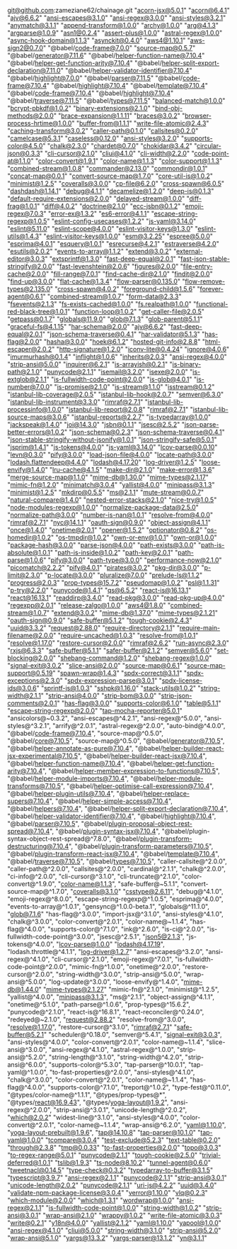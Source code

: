 git@github.com:zameziane62/chainage.git
 "acorn-jsx@5.0.1"
 "acorn@6.4.1"
 "ajv@6.6.2"
 "ansi-escapes@3.1.0"
 "ansi-regex@3.0.0"
 "ansi-styles@3.2.1"
 "anymatch@3.1.1"
 "append-transform@1.0.0"
 "archy@1.0.0"
 "arg@4.1.3"
 "argparse@1.0.9"
 "asn1@0.2.4"
 "assert-plus@1.0.0"
 "astral-regex@1.0.0"
 "async-hook-domain@1.1.3"
 "asynckit@0.4.0"
 "aws4@1.10.1"
 "aws-sign2@0.7.0"
 "@babel/code-frame@7.0.0"
 "source-map@0.5.7"
 "@babel/generator@7.11.6"
 "@babel/helper-function-name@7.10.4"
 "@babel/helper-get-function-arity@7.10.4"
 "@babel/helper-split-export-declaration@7.11.0"
 "@babel/helper-validator-identifier@7.10.4"
 "@babel/highlight@7.0.0"
 "@babel/parser@7.11.5"
 "@babel/code-frame@7.10.4"
 "@babel/highlight@7.10.4"
 "@babel/template@7.10.4"
 "@babel/code-frame@7.10.4"
 "@babel/highlight@7.10.4"
 "@babel/traverse@7.11.5"
 "@babel/types@7.11.5"
 "balanced-match@1.0.0"
 "bcrypt-pbkdf@1.0.2"
 "binary-extensions@2.1.0"
 "bind-obj-methods@2.0.0"
 "brace-expansion@1.1.11"
 "braces@3.0.2"
 "browser-process-hrtime@1.0.0"
 "buffer-from@1.1.1"
 "write-file-atomic@2.4.3"
 "caching-transform@3.0.2"
 "caller-path@0.1.0"
 "callsites@0.2.0"
 "camelcase@5.3.1"
 "caseless@0.12.0"
 "ansi-styles@3.2.0"
 "supports-color@4.5.0"
 "chalk@2.3.0"
 "chardet@0.7.0"
 "chokidar@3.4.2"
 "circular-json@0.3.3"
 "cli-cursor@2.1.0"
 "cliui@4.1.0"
 "cli-width@2.2.0"
 "code-point-at@1.1.0"
 "color-convert@1.9.1"
 "color-name@1.1.3"
 "color-support@1.1.3"
 "combined-stream@1.0.8"
 "commander@2.13.0"
 "commondir@1.0.1"
 "concat-map@0.0.1"
 "convert-source-map@1.7.0"
 "core-util-is@1.0.2"
 "minimist@1.2.5"
 "coveralls@3.0.0"
 "cp-file@6.2.0"
 "cross-spawn@6.0.5"
 "dashdash@1.14.1"
 "debug@4.1.1"
 "decamelize@1.2.0"
 "deep-is@0.1.3"
 "default-require-extensions@2.0.0"
 "delayed-stream@1.0.0"
 "diff-frag@1.0.1"
 "diff@4.0.2"
 "doctrine@2.1.0"
 "ecc-jsbn@0.1.2"
 "emoji-regex@7.0.3"
 "error-ex@1.3.2"
 "es6-error@4.1.1"
 "escape-string-regexp@1.0.5"
 "eslint-config-usecases@1.2.2"
 "js-yaml@3.14.0"
 "eslint@5.11.0"
 "eslint-scope@4.0.0"
 "eslint-visitor-keys@1.3.0"
 "eslint-utils@1.4.3"
 "eslint-visitor-keys@1.0.0"
 "esm@3.2.25"
 "espree@5.0.0"
 "esprima@4.0.1"
 "esquery@1.0.1"
 "esrecurse@4.2.1"
 "estraverse@4.2.0"
 "esutils@2.0.2"
 "events-to-array@1.1.2"
 "extend@3.0.2"
 "external-editor@3.0.3"
 "extsprintf@1.3.0"
 "fast-deep-equal@2.0.1"
 "fast-json-stable-stringify@2.0.0"
 "fast-levenshtein@2.0.6"
 "figures@2.0.0"
 "file-entry-cache@2.0.0"
 "fill-range@7.0.1"
 "find-cache-dir@2.1.0"
 "findit@2.0.0"
 "find-up@3.0.0"
 "flat-cache@1.3.4"
 "flow-parser@0.135.0"
 "flow-remove-types@2.135.0"
 "cross-spawn@4.0.2"
 "foreground-child@1.5.6"
 "forever-agent@0.6.1"
 "combined-stream@1.0.7"
 "form-data@2.3.3"
 "fsevents@2.1.3"
 "fs-exists-cached@1.0.0"
 "fs.realpath@1.0.0"
 "functional-red-black-tree@1.0.1"
 "function-loop@1.0.2"
 "get-caller-file@2.0.5"
 "getpass@0.1.7"
 "globals@11.9.0"
 "glob@7.1.3"
 "glob-parent@5.1.1"
 "graceful-fs@4.1.15"
 "har-schema@2.0.0"
 "ajv@6.6.2"
 "fast-deep-equal@2.0.1"
 "json-schema-traverse@0.4.1"
 "har-validator@5.1.3"
 "has-flag@2.0.0"
 "hasha@3.0.0"
 "hoek@6.1.2"
 "hosted-git-info@2.8.8"
 "html-escaper@2.0.2"
 "http-signature@1.2.0"
 "iconv-lite@0.4.24"
 "ignore@4.0.6"
 "imurmurhash@0.1.4"
 "inflight@1.0.6"
 "inherits@2.0.3"
 "ansi-regex@4.0.0"
 "strip-ansi@5.0.0"
 "inquirer@6.2.1"
 "is-arrayish@0.2.1"
 "is-binary-path@2.1.0"
 "punycode@2.1.1"
 "isemail@3.2.0"
 "isexe@2.0.0"
 "is-extglob@2.1.1"
 "is-fullwidth-code-point@2.0.0"
 "is-glob@4.0.1"
 "is-number@7.0.0"
 "is-promise@2.1.0"
 "is-stream@1.1.0"
 "isstream@0.1.2"
 "istanbul-lib-coverage@2.0.5"
 "istanbul-lib-hook@2.0.7"
 "semver@6.3.0"
 "istanbul-lib-instrument@3.3.0"
 "rimraf@2.7.1"
 "istanbul-lib-processinfo@1.0.0"
 "istanbul-lib-report@2.0.8"
 "rimraf@2.7.1"
 "istanbul-lib-source-maps@3.0.6"
 "istanbul-reports@2.2.7"
 "is-typedarray@1.0.0"
 "jackspeak@1.4.0"
 "joi@14.3.0"
 "jsbn@0.1.1"
 "jsesc@2.5.2"
 "json-parse-better-errors@1.0.2"
 "json-schema@0.2.3"
 "json-schema-traverse@0.4.1"
 "json-stable-stringify-without-jsonify@1.0.1"
 "json-stringify-safe@5.0.1"
 "jsprim@1.4.1"
 "js-tokens@4.0.0"
 "js-yaml@3.14.0"
 "lcov-parse@0.0.10"
 "levn@0.3.0"
 "pify@3.0.0"
 "load-json-file@4.0.0"
 "locate-path@3.0.0"
 "lodash.flattendeep@4.4.0"
 "lodash@4.17.20"
 "log-driver@1.2.5"
 "loose-envify@1.4.0"
 "lru-cache@4.1.5"
 "make-dir@2.1.0"
 "make-error@1.3.6"
 "merge-source-map@1.1.0"
 "mime-db@1.30.0"
 "mime-types@2.1.17"
 "mimic-fn@1.2.0"
 "minimatch@3.0.4"
 "yallist@4.0.0"
 "minipass@3.1.3"
 "minimist@1.2.5"
 "mkdirp@0.5.5"
 "ms@2.1.1"
 "mute-stream@0.0.7"
 "natural-compare@1.4.0"
 "nested-error-stacks@2.1.0"
 "nice-try@1.0.5"
 "node-modules-regexp@1.0.0"
 "normalize-package-data@2.5.0"
 "normalize-path@3.0.0"
 "number-is-nan@1.0.1"
 "resolve-from@4.0.0"
 "rimraf@2.7.1"
 "nyc@14.1.1"
 "oauth-sign@0.9.0"
 "object-assign@4.1.1"
 "once@1.4.0"
 "onetime@2.0.1"
 "opener@1.5.2"
 "optionator@0.8.2"
 "os-homedir@1.0.2"
 "os-tmpdir@1.0.2"
 "own-or-env@1.0.1"
 "own-or@1.0.0"
 "package-hash@3.0.0"
 "parse-json@4.0.0"
 "path-exists@3.0.0"
 "path-is-absolute@1.0.1"
 "path-is-inside@1.0.2"
 "path-key@2.0.1"
 "path-parse@1.0.6"
 "pify@3.0.0"
 "path-type@3.0.0"
 "performance-now@2.1.0"
 "picomatch@2.2.2"
 "pify@4.0.1"
 "pirates@3.0.2"
 "pkg-dir@3.0.0"
 "p-limit@2.3.0"
 "p-locate@3.0.0"
 "pluralize@7.0.0"
 "prelude-ls@1.1.2"
 "progress@2.0.3"
 "prop-types@15.7.2"
 "pseudomap@1.0.2"
 "psl@1.1.31"
 "p-try@2.2.0"
 "punycode@1.4.1"
 "qs@6.5.2"
 "react-is@16.13.1"
 "react@16.13.1"
 "readdirp@3.4.0"
 "read-pkg@3.0.0"
 "read-pkg-up@4.0.0"
 "regexpp@2.0.1"
 "release-zalgo@1.0.0"
 "aws4@1.8.0"
 "combined-stream@1.0.7"
 "extend@3.0.2"
 "mime-db@1.37.0"
 "mime-types@2.1.21"
 "oauth-sign@0.9.0"
 "safe-buffer@5.1.2"
 "tough-cookie@2.4.3"
 "uuid@3.3.2"
 "request@2.88.0"
 "require-directory@2.1.1"
 "require-main-filename@2.0.0"
 "require-uncached@1.0.3"
 "resolve-from@1.0.1"
 "resolve@1.17.0"
 "restore-cursor@2.0.0"
 "rimraf@2.6.2"
 "run-async@2.3.0"
 "rxjs@6.3.3"
 "safe-buffer@5.1.1"
 "safer-buffer@2.1.2"
 "semver@5.6.0"
 "set-blocking@2.0.0"
 "shebang-command@1.2.0"
 "shebang-regex@1.0.0"
 "signal-exit@3.0.2"
 "slice-ansi@2.0.0"
 "source-map@0.6.1"
 "source-map-support@0.5.19"
 "spawn-wrap@1.4.3"
 "spdx-correct@3.1.1"
 "spdx-exceptions@2.3.0"
 "spdx-expression-parse@3.0.1"
 "spdx-license-ids@3.0.6"
 "sprintf-js@1.0.3"
 "sshpk@1.16.0"
 "stack-utils@1.0.2"
 "string-width@2.1.1"
 "strip-ansi@4.0.0"
 "strip-bom@3.0.0"
 "strip-json-comments@2.0.1"
 "has-flag@3.0.0"
 "supports-color@6.1.0"
 "table@5.1.1"
 "escape-string-regexp@2.0.0"
 "tap-mocha-reporter@5.0.1"
 "ansicolors@~0.3.2",
 "ansi-escapes@^4.2.1",
 "ansi-regex@^5.0.0",
 "ansi-styles@^3.2.1",
 "arrify@^2.0.1",
 "astral-regex@^2.0.0",
 "auto-bind@^4.0.0",
 "@babel/code-frame@7.10.4",
 "source-map@^0.5.0",
 "@babel/core@7.10.5",
 "source-map@^0.5.0",
 "@babel/generator@7.10.5",
 "@babel/helper-annotate-as-pure@7.10.4",
 "@babel/helper-builder-react-jsx-experimental@7.10.5",
 "@babel/helper-builder-react-jsx@7.10.4",
 "@babel/helper-function-name@7.10.4",
 "@babel/helper-get-function-arity@7.10.4",
 "@babel/helper-member-expression-to-functions@7.10.5",
 "@babel/helper-module-imports@7.10.4",
 "@babel/helper-module-transforms@7.10.5",
 "@babel/helper-optimise-call-expression@7.10.4",
 "@babel/helper-plugin-utils@7.10.4",
 "@babel/helper-replace-supers@7.10.4",
 "@babel/helper-simple-access@7.10.4",
 "@babel/helpers@7.10.4",
 "@babel/helper-split-export-declaration@7.10.4",
 "@babel/helper-validator-identifier@7.10.4",
 "@babel/highlight@7.10.4",
 "@babel/parser@7.10.5",
 "@babel/plugin-proposal-object-rest-spread@7.10.4",
 "@babel/plugin-syntax-jsx@7.10.4",
 "@babel/plugin-syntax-object-rest-spread@^7.8.0",
 "@babel/plugin-transform-destructuring@7.10.4",
 "@babel/plugin-transform-parameters@7.10.5",
 "@babel/plugin-transform-react-jsx@7.10.4",
 "@babel/template@7.10.4",
 "@babel/traverse@7.10.5",
 "@babel/types@7.10.5",
 "caller-callsite@^2.0.0",
 "caller-path@^2.0.0",
 "callsites@^2.0.0",
 "cardinal@^2.1.1",
 "chalk@^2.0.0",
 "ci-info@^2.0.0",
 "cli-cursor@^3.1.0",
 "cli-truncate@^2.1.0",
 "color-convert@^1.9.0",
 "color-name@1.1.3",
 "safe-buffer@~5.1.1",
 "convert-source-map@^1.7.0",
 "coveralls@3.1.0"
 "csstype@2.6.11",
 "debug@^4.1.0",
 "emoji-regex@^8.0.0",
 "escape-string-regexp@^1.0.5",
 "esprima@^4.0.0",
 "events-to-array@^1.0.1",
 "gensync@^1.0.0-beta.1",
 "globals@^11.1.0",
 "glob@7.1.6"
 "has-flag@^3.0.0",
 "import-jsx@^3.1.0",
 "ansi-styles@^4.1.0",
 "chalk@^3.0.0",
 "color-convert@^2.0.1",
 "color-name@~1.1.4",
 "has-flag@^4.0.0",
 "supports-color@^7.1.0",
 "ink@^2.6.0",
 "is-ci@^2.0.0",
 "is-fullwidth-code-point@^3.0.0",
 "jsesc@^2.5.1",
 "json5@2.1.3",
 "js-tokens@^4.0.0",
 "lcov-parse@1.0.0"
 "lodash@4.17.19",
 "lodash.throttle@^4.1.1",
 "log-driver@1.2.7"
 "ansi-escapes@^3.2.0",
 "ansi-regex@^4.1.0",
 "cli-cursor@^2.1.0",
 "emoji-regex@^7.0.1",
 "is-fullwidth-code-point@^2.0.0",
 "mimic-fn@^1.0.0",
 "onetime@^2.0.0",
 "restore-cursor@^2.0.0",
 "string-width@^3.0.0",
 "strip-ansi@^5.0.0",
 "wrap-ansi@^5.0.0",
 "log-update@^3.0.0",
 "loose-envify@^1.4.0",
 "mime-db@1.44.0"
 "mime-types@2.1.27"
 "mimic-fn@^2.1.0",
 "minimist@^1.2.5",
 "yallist@^4.0.0",
 "minipass@3.1.3",
 "ms@^2.1.1",
 "object-assign@^4.1.1",
 "onetime@^5.1.0",
 "path-parse@^1.0.6",
 "prop-types@^15.6.2",
 "punycode@^2.1.0",
 "react-is@^16.8.1",
 "react-reconciler@^0.24.0",
 "redeyed@~2.1.0",
 "request@2.88.2"
 "resolve-from@^3.0.0",
 "resolve@1.17.0",
 "restore-cursor@^3.1.0",
 "rimraf@2.7.1"
 "safe-buffer@5.2.1"
 "scheduler@^0.18.0",
 "semver@^5.4.1",
 "signal-exit@3.0.3",
 "ansi-styles@^4.0.0",
 "color-convert@^2.0.1",
 "color-name@~1.1.4",
 "slice-ansi@^3.0.0",
 "ansi-regex@^4.1.0",
 "astral-regex@^1.0.0",
 "strip-ansi@^5.2.0",
 "string-length@^3.1.0",
 "string-width@^4.2.0",
 "strip-ansi@^6.0.0",
 "supports-color@^5.3.0",
 "tap-parser@^10.0.1",
 "tap-yaml@^1.0.0",
 "to-fast-properties@^2.0.0",
 "ansi-styles@^4.1.0",
 "chalk@^3.0.0",
 "color-convert@^2.0.1",
 "color-name@~1.1.4",
 "has-flag@^4.0.0",
 "supports-color@^7.1.0",
 "treport@^1.0.2",
 "type-fest@^0.11.0",
 "@types/color-name@^1.1.1",
 "@types/prop-types@*",
 "@types/react@16.9.43",
 "@types/yoga-layout@1.9.2",
 "ansi-regex@^2.0.0",
 "strip-ansi@^3.0.1",
 "unicode-length@^2.0.2",
 "which@2.0.2"
 "widest-line@^3.1.0",
 "ansi-styles@^4.0.0",
 "color-convert@^2.0.1",
 "color-name@~1.1.4",
 "wrap-ansi@^6.2.0",
 "yaml@1.10.0",
 "yoga-layout-prebuilt@1.9.6",
 "tap@14.10.8"
 "tap-parser@10.1.0"
 "tap-yaml@1.0.0"
 "tcompare@3.0.4"
 "test-exclude@5.2.3"
 "text-table@0.2.0"
 "through@2.3.8"
 "tmp@0.0.33"
 "to-fast-properties@2.0.0"
 "topo@3.0.3"
 "to-regex-range@5.0.1"
 "punycode@2.1.1"
 "tough-cookie@2.5.0"
 "trivial-deferred@1.0.1"
 "tslib@1.9.3"
 "ts-node@8.10.2"
 "tunnel-agent@0.6.0"
 "tweetnacl@0.14.5"
 "type-check@0.3.2"
 "typedarray-to-buffer@3.1.5"
 "typescript@3.9.7"
 "ansi-regex@2.1.1"
 "punycode@2.1.1"
 "strip-ansi@3.0.1"
 "unicode-length@2.0.2"
 "punycode@2.1.1"
 "uri-js@4.2.2"
 "uuid@3.4.0"
 "validate-npm-package-license@3.0.4"
 "verror@1.10.0"
 "vlq@0.2.3"
 "which-module@2.0.0"
 "which@1.3.1"
 "wordwrap@1.0.0"
 "ansi-regex@2.1.1"
 "is-fullwidth-code-point@1.0.0"
 "string-width@1.0.2"
 "strip-ansi@3.0.1"
 "wrap-ansi@2.1.0"
 "wrappy@1.0.2"
 "write-file-atomic@3.0.3"
 "write@0.2.1"
 "y18n@4.0.0"
 "yallist@2.1.2"
 "yaml@1.10.0"
 "yapool@1.0.0"
 "ansi-regex@4.1.0"
 "cliui@5.0.0"
 "string-width@3.1.0"
 "strip-ansi@5.2.0"
 "wrap-ansi@5.1.0"
 "yargs@13.3.2"
 "yargs-parser@13.1.2"
 "yn@3.1.1"
